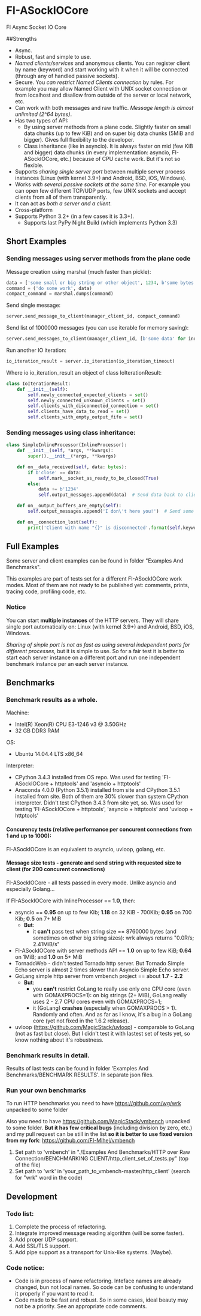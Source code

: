 # FI-ASockIOCore
FI Async Socket IO Core

##Strengths

* Async.
* Robust, fast and simple to use.
* _Named clients/services_ and anonymous clients. You can register client by name (keyword) and start working with it when it will be connected (through any of handled passive sockets).
* Secure. You _can restrict Named Clients connection_ by rules. For example you may allow Named Client with UNIX socket connection or from localhost and disallow from outside of the server or local network, etc.
* Can work with both messages and raw traffic. _Message length is almost unlimited (2^64 bytes)_.
* Has two types of API: 
    * By using server methods from a plane code. Slightly faster on small data chunks (up to few KiB) and on super big data chunks (5MiB and bigger). Gives full flexibility to the developer.
    * Class inheritance (like in asyncio). It is always faster on mid (few KiB and bigger) data chunks (in every implementation: asyncio, FI-ASockIOCore, etc.) because of CPU cache work. But it's not so flexible.
* Supports _sharing single server port_ between multiple server process instances (Linux (with kernel 3.9+) and Android, BSD, iOS, Windows).
* Works _with several passive sockets at the same time_. For example you can open few different TCP/UDP ports, few UNIX sockets and accept clients from all of them transparently.
* It can act as _both a server and a client_.
* Cross-platform
* Supports Python 3.2+ (in a few cases it is 3.3+).
    * Supports last PyPy Night Build (which implements Python 3.3)

## Short Examples

### Sending messages using server methods from the plane code

Message creation using marshal (much faster than pickle):

```python
data = ['some small or big string or other object', 1234, b'some bytes data', {1, 2, 3, 4}]
command = ('do some work', data)
compact_command = marshal.dumps(command)
```

Send single message:

```python
server.send_message_to_client(manager_client_id, compact_command)
```

Send list of 1000000 messages (you can use iterable for memory saving):

```python
server.send_messages_to_client(manager_client_id, [b'some data' for index in range(10**6)])
```

Run another IO iteration:

```python
io_iteration_result = server.io_iteration(io_iteration_timeout)
```

Where io io_iteration_result an object of class IoIterationResult:

```python
class IoIterationResult:
    def __init__(self):
        self.newly_connected_expected_clients = set()
        self.newly_connected_unknown_clients = set()
        self.clients_with_disconnected_connection = set()
        self.clients_have_data_to_read = set()
        self.clients_with_empty_output_fifo = set()
```

### Sending messages using class inheritance:

```python
class SimpleInlineProcessor(InlineProcessor):
    def __init__(self, *args, **kwargs):
        super().__init__(*args, **kwargs)

    def on__data_received(self, data: bytes):
        if b'close' == data:
            self.mark__socket_as_ready_to_be_closed(True)
        else:
            data += b'1234'
            self.output_messages.append(data)  # Send data back to client

    def on__output_buffers_are_empty(self):
        self.output_messages.append('I don\'t here you!')  # Send some data to client

    def on__connection_lost(self):
        print('Client with name "{}" is disconnected'.format(self.keyword))
```

## Full Examples

Some server and client examples can be found in folder "Examples And Benchmarks". 

This examples are part of tests set for a different FI-ASockIOCore work modes. Most of them are not ready to be published yet: comments, prints, tracing code, profiling code, etc.

### Notice

You can start **multiple instances** of the HTTP servers. They will share single port automatically on: Linux (with kernel 3.9+) and Android, BSD, iOS, Windows. 

_Sharing of sinple port is not as fast as using several independent ports for different processes_, but it is simple to use. So for a fair test it is better to start each server instance on a different port and run one independent benchmark instance per an each server instance.

## Benchmarks

### Benchmark results as a whole.

Machine: 
* Intel(R) Xeon(R) CPU E3-1246 v3 @ 3.50GHz
* 32 GB DDR3 RAM

OS:
* Ubuntu 14.04.4 LTS x86_64

Interpreter:
* CPython 3.4.3 installed from OS repo. Was used for testing 'FI-ASockIOCore + httptools' and 'asyncio + httptools'
* Anaconda 4.0.0 (Python 3.5.1) installed from site and CPython 3.5.1 installed from site. Both of them are 30% slower than system CPython interpreter. Didn't test CPython 3.4.3 from site yet, so. Was used for testing 'FI-ASockIOCore + httptools', 'asyncio + httptools' and 'uvloop + httptools'

#### Concurency tests (relative performance per concurent connections from 1 and up to 1000):

FI-ASockIOCore is an equivalent to asyncio, uvloop, golang, etc.

#### Message size tests - generate and send string with requested size to client (for 200 concurent connections)

FI-ASockIOCore - all tests passed in every mode. Unlike asyncio and especially Golang...

If FI-ASockIOCore with InlineProcessor == **1.0**, then:
* asyncio == **0.95** on up to few Kib; **1.18** on 32 KiB - 700Kib; **0.95** on 700 Kib; **0.5** on 7+ MiB
    * **But**:
        * it **can't** pass test when string size == 8760000 bytes (and sometimes on other big string sizes): wrk always returns "0.0R/s; 2.41MiB/s"
* FI-ASockIOCore with server methods API == **1.0** on up to few KiB; **0.64** on 1MiB; and **1.0** on 5+ MiB
* TornadoWeb - didn't tested Tornado http server. But Tornado Simple Echo server is almost 2 times slower than Asyncio Simple Echo server.
* GoLang simple http server from vmbench project == about **1.7** - **2.2**
    * **But**: 
        * you **can't** restrict GoLang to really use only one CPU core (even with GOMAXPROCS=1): on big strings (2+ MiB), GoLang really uses 2 - 2.7 CPU cores even with GOMAXPROCS=1; 
        * it (GoLang) **crashes** (especially when GOMAXPROCS > 1). Randomly and often. And as far as I know, it's a bug in a GoLang core (yet not fixed in the 1.6.2 release).
* uvloop (https://github.com/MagicStack/uvloop) - comparable to GoLang (not as fast but close). But I didn't test it with lastest set of tests yet, so know nothing about it's robustness.

### Benchmark results in detail.

Results of last tests can be found in folder 'Examples And Benchmarks/BENCHMARK RESULTS'. In separate json files.

### Run your own benchmarks

To run HTTP benchmarks you need to have https://github.com/wg/wrk unpacked to some folder

Also you need to have https://github.com/MagicStack/vmbench unpacked to some folder. **But it has few critical bugs** (including division by zero, etc.) and my pull request can be still in the list **so it is better to use fixed version from my fork**: https://github.com/FI-Mihej/vmbench


1. Set path to 'vmbench' in "./Examples And Benchmarks/HTTP over Raw Connection/BENCHMARKING CLIENT/http_client_set_of_tests.py" (top of the file)
2. Set path to 'wrk' in 'your_path_to_vmbench-master/http_client' (search for "wrk" word in the code)

## Development

### Todo list:
1. Complete the process of refactoring.
2. Integrate improved message reading algorithm (will be some faster).
3. Add proper UDP support.
4. Add SSL/TLS support.
5. Add pipe support as a transport for Unix-like systems. (Maybe).

### Code notice:
* Code is in process of name refactoring. Inteface names are already changed, bun not local names. So code can be confusing to understand it properly if you want to read it.
* Code made to be fast and robust. So in some cases, ideal beauty may not be a priority. See an appropriate code comments.
